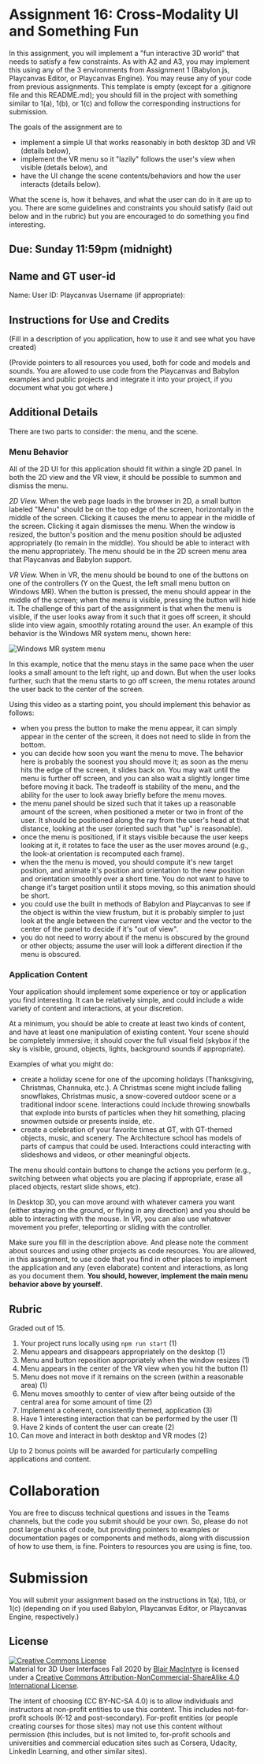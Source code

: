 # Assignment 16: Cross-Modality UI and Something Fun

In this assignment, you will implement a "fun interactive 3D world" that needs to satisfy a few constraints. As with A2 and A3, you may implement this using any of the 3 environments from Assignment 1 (Babylon.js, Playcanvas Editor, or Playcanvas Engine).  You may reuse any of your code from previous assignments. This template is empty (except for a .gitignore file and this README.md);  you should fill in the project with something similar to 1(a), 1(b), or 1(c) and follow the corresponding instructions for submission.

The goals of the assignment are to 
- implement a simple UI that works reasonably in both desktop 3D and VR (details below),
- implement the VR menu so it "lazily" follows the user's view when visible (details below), and
- have the UI change the scene contents/behaviors and how the user interacts (details below).

What the scene is, how it behaves, and what the user can do in it are up to you.  There are some guidelines and constraints you should satisfy (laid out below and in the rubric) but you are encouraged to do something you find interesting.

## Due: Sunday  11:59pm (midnight)

## Name and GT user-id

Name: 
User ID:
Playcanvas Username (if appropriate): 

## Instructions for Use and Credits

(Fill in a description of you application, how to use it and see what you have created)

(Provide pointers to all resources you used, both for code and models and sounds.  You are allowed to use code from the Playcanvas and Babylon examples and public projects and integrate it into your project, if you document what you got where.)

## Additional Details 

There are two parts to consider: the menu, and the scene.

### Menu Behavior

All of the 2D UI for this application should fit within a single 2D panel.  In both the 2D view and the VR view, it should be possible to summon and dismiss the menu.

*2D View.*  When the web page loads in the browser in 2D, a small button labeled "Menu" should be on the top edge of the screen, horizontally in the middle of the screen. Clicking it causes the menu to appear in the middle of the screen.  Clicking it again dismisses the menu.  When the window is resized, the button's position and the menu position should be adjusted appropriately (to remain in the middle).  You should be able to interact with the menu appropriately.  The menu should be in the 2D screen menu area that Playcanvas and Babylon support.

*VR View.*  When in VR, the menu should be bound to one of the buttons on one of the controllers (Y on the Quest, the left small menu button on Windows MR).  When the button is pressed, the menu should appear in the middle of the screen;  when the menu is visible, pressing the button will hide it.  The challenge of this part of the assignment is that when the menu is visible, if the user looks away from it such that it goes off screen, it should slide into view again, smoothly rotating around the user.  An example of this behavior is the Windows MR system menu, shown here:

![Windows MR system menu](resources/WindowsMR-menu.gif)

In this example, notice that the menu stays in the same pace when the user looks a small amount to the left right, up and down.  But when the user looks further, such that the menu starts to go off screen, the menu rotates around the user back to the center of the screen.

Using this video as a starting point, you should implement this behavior as follows:
- when you press the button to make the menu appear, it can simply appear in the center of the screen, it does not need to slide in from the bottom.
- you can decide how soon you want the menu to move.  The behavior here is probably the soonest you should move it; as soon as the menu hits the edge of the screen, it slides back on. You may wait until the menu is further off screen, and you can also wait a slightly longer time before moving it back.  The tradeoff is stability of the menu, and the ability for the user to look away briefly before the menu moves.
- the menu panel should be sized such that it takes up a reasonable amount of the screen, when positioned a meter or two in front of the user. It should be positioned along the ray from the user's head at that distance, looking at the user (oriented such that "up" is reasonable).
- once the menu is positioned, if it stays visible because the user keeps looking at it, it rotates to face the user as the user moves around (e.g., the look-at orientation is recomputed each frame).
- when the the menu is moved, you should compute it's new target position, and animate it's position and orientation to the new position and orientation smoothly over a short time.  You do not want to have to change it's target position until it stops moving, so this animation should be short.
- you could use the built in methods of Babylon and Playcanvas to see if the object is within the view frustum, but it is probably simpler to just look at the angle between the current view vector and the vector to the center of the panel to decide if it's "out of view". 
- you do not need to worry about if the menu is obscured by the ground or other objects; assume the user will look a different direction if the menu is obscured.

### Application Content

Your application should implement some experience or toy or application you find interesting.  It can be relatively simple, and could include a wide variety of content and interactions, at your discretion.

At a minimum, you should be able to create at least two kinds of content, and have at least one manipulation of existing content.  Your scene should be completely immersive;  it should cover the full visual field (skybox if the sky is visible, ground, objects, lights, background sounds if appropriate).

Examples of what you might do:
- create a holiday scene for one of the upcoming holidays (Thanksgiving, Christmas, Channuka, etc.).  A Christmas scene might include falling snowflakes, Christmas music, a snow-covered outdoor scene or a traditional indoor scene.  Interactions could include throwing snowballs that explode into bursts of particles when they hit something, placing snowmen outside or presents inside, etc.  
- create a celebration of your favorite times at GT, with GT-themed objects, music, and scenery.  The Architecture school has models of parts of campus that could be used. Interactions could interacting with slideshows and videos, or other meaningful objects.

The menu should contain buttons to change the actions you perform (e.g., switching between what objects you are placing if appropriate, erase all placed objects, restart slide shows, etc).

In Desktop 3D, you can move around with whatever camera you want (either staying on the ground, or flying in any direction) and you should be able to interacting with the mouse.  In VR, you can also use whatever movement you prefer, teleporting or sliding with the controller.

Make sure you fill in the description above.  And please note the comment about sources and using other projects as code resources.  You are allowed, in this assignment, to use code that you find in other places to implement the application and any (even elaborate) content and interactions, as long as you document them.  **You should, however, implement the main menu behavior above by yourself.**

## Rubric

Graded out of 15.

1. Your project runs locally using `npm run start` (1)
2. Menu appears and disappears appropriately on the desktop (1)
3. Menu and button reposition appropriately when the window resizes (1)
4. Menu appears in the center of the VR view when you hit the button (1)
5. Menu does not move if it remains on the screen (within a reasonable area) (1)
6. Menu moves smoothly to center of view after being outside of the central area for some amount of time (2)
7. Implement a coherent, consistently themed, application (3)
8. Have 1 interesting interaction that can be performed by the user (1)
9. Have 2 kinds of content the user can create (2)
10. Can move and interact in both desktop and VR modes (2)

Up to 2 bonus points will be awarded for particularly compelling applications and content.

# Collaboration

You are free to discuss technical questions and issues in the Teams channels, but the code you submit should be your own. So, please do not post large chunks of code, but providing pointers to examples or documentation pages or components and methods, along with discussion of how to use them, is fine.  Pointers to resources you are using is fine, too.

# Submission

You will submit your assignment based on the instructions in 1(a), 1(b), or 1(c) (depending on if you used Babylon, Playcanvas Editor, or Playcanvas Engine, respectively.)

## License

<a rel="license" href="http://creativecommons.org/licenses/by-nc-sa/4.0/"><img alt="Creative Commons License" style="border-width:0" src="https://i.creativecommons.org/l/by-nc-sa/4.0/88x31.png" /></a><br /><span xmlns:dct="http://purl.org/dc/terms/" property="dct:title">Material for 3D User Interfaces Fall 2020</span> by <a xmlns:cc="http://creativecommons.org/ns#" href="https://github.blairmacintyre.me/3dui-class-f20" property="cc:attributionName" rel="cc:attributionURL">Blair MacIntyre</a> is licensed under a <a rel="license" href="http://creativecommons.org/licenses/by-nc-sa/4.0/">Creative Commons Attribution-NonCommercial-ShareAlike 4.0 International License</a>.

The intent of choosing (CC BY-NC-SA 4.0) is to allow individuals and instructors at non-profit entities to use this content.  This includes not-for-profit schools (K-12 and post-secondary). For-profit entities (or people creating courses for those sites) may not use this content without permission (this includes, but is not limited to, for-profit schools and universities and commercial education sites such as Corsera, Udacity, LinkedIn Learning, and other similar sites).   
